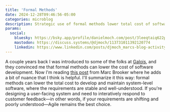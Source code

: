 ```yaml
---
title: 'Formal Methods'
date: 2024-12-28T09:46:56-05:00
categories: microblog
description: Strategic use of formal methods lower total cost of software ownership
params:
  social:
    bluesky: https://bsky.app/profile/danielmoch.com/post/3leeqtaiq622p
    mastodon: https://discuss.systems/@djmoch/113731011392120774
    linkedin: https://www.linkedin.com/posts/djmoch_marcs-blog-activity-7278785085703610368-dbRj
---
```

A couple years back I was introduced to some of the folks at [Galois],
and they convinced me that formal methods can lower the cost of
software development.
Now I'm reading [this post] from Marc Brooker where he adds a bit of
nuance that I think is helpful.
I'll summarize it this way: formal methods can lower the total cost
to develop and maintain system-level software, where the requirements
are stable and well-understood.
If you're designing a user-facing system and need to interatively
respond to customer feedback—in other words, if your requirements
are shifting and poorly understood—Agile remains the best choice.

[Galois]: https://galois.com/
[this post]: https://brooker.co.za/blog/2024/04/17/formal
